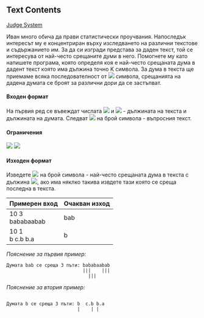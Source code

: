 ## Text Contents

[Judge System](https://www.hackerrank.com/contests/practice-7-sda/challenges/text-contents)

Иван много обича да прави статистически проучвания. Напоследък интересът му е концентриран върху изследването на различни текстове и съдържанието им. За да си изгради представа за даден текст, той се интересува от най-често срещаните думи в него. Помогнете му като напишете програма, която определя коя е най-често срещаната дума в дадент текст която има дължина точно K символа. За дума в текста ще приемаме всяка последователност от <img src="https://latex.codecogs.com/svg.latex?\Large&space;K"> символа, срещанията на дадена думата се броят за различни дори да се застъпват.

#### Входен формат

На първия ред се въвеждат числата <img src="https://latex.codecogs.com/svg.latex?\Large&space;N"> и <img src="https://latex.codecogs.com/svg.latex?\Large&space;K"> - дължината на текста и дължината на думата. Следват <img src="https://latex.codecogs.com/svg.latex?\Large&space;N"> на брой символа - въпросния текст.

#### Ограничения

<img src="https://latex.codecogs.com/svg.latex?\Large&space;0\le{N}\le{1,000,000}">

<img src="https://latex.codecogs.com/svg.latex?\Large&space;0\le{K}\le{N}">

#### Изходен формат

Изведете <img src="https://latex.codecogs.com/svg.latex?\Large&space;K"> на брой символа - най-често срещаната дума в текста с дължина <img src="https://latex.codecogs.com/svg.latex?\Large&space;К">, ако има няклко такива извдете тази която се среща последна в текста.

Примерен вход|Очакван изход
-|-
10 3<br>bababaabab|bab
10 1<br>b  c.b b.a|b

*Пояснение за първия пример:*
```
Думата bab се среща 3 пъти: bababaabab
                            |||    |||
                              |||
```
*Пояснение за втория пример:*
```

Думата b се среща 3 пъти: b  c.b b.a
                          |    | |
```
